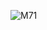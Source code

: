 

![M71](https://github.com/IftikharSikder/Module-7-Assignment/assets/101981180/8e4faf9a-d5da-48f4-8889-b1177d9c77d7)

